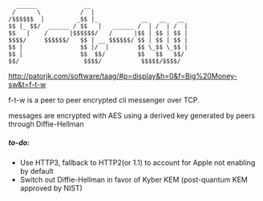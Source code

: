 ```
  ______             __                           
 /      \           /  |                          
/$$$$$$  |         _$$ |_            __   __   __ 
$$ |_ $$/  ______ / $$   |   ______ /  | /  | /  |
$$   |    /      |$$$$$$/   /      |$$ | $$ | $$ |
$$$$/     $$$$$$/   $$ | __ $$$$$$/ $$ | $$ | $$ |
$$ |                $$ |/  |        $$ \_$$ \_$$ |
$$ |                $$  $$/         $$   $$   $$/ 
$$/                  $$$$/           $$$$$/$$$$/
```

http://patorjk.com/software/taag/#p=display&h=0&f=Big%20Money-sw&t=f-t-w

f-t-w is a peer to peer encrypted cli messenger over TCP.

messages are encrypted with AES using a derived key generated by peers through
Diffie-Hellman

##### to-do:

- Use HTTP3, fallback to HTTP2(or 1.1) to account for Apple not enabling by
  default
- Switch out Diffie-Hellman in favor of Kyber KEM (post-quantum KEM approved by
  NIST)
